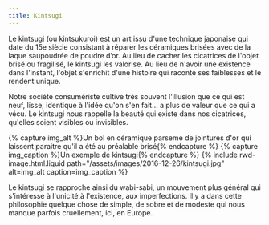```yaml
---
title: Kintsugi
---
```


Le <span lang="ja">kintsugi</span> (ou <span lang="ja">kintsukuroi</span>) est
un art issu d'une technique japonaise qui date du 15e siècle consistant à
réparer les céramiques brisées avec de la laque saupoudrée de poudre d’or. Au
lieu de cacher les cicatrices de l'objet brisé ou fragilisé, le
<span lang="ja">kintsugi</span> les valorise. Au lieu de n'avoir une existence
dans l'instant, l'objet s'enrichit d'une histoire qui raconte ses faiblesses et
le rendent unique.

Notre société consumériste cultive très souvent l'illusion que ce qui est neuf,
lisse, identique à l'idée qu'on s'en fait… a plus de valeur que ce qui a vécu.
Le <span lang="ja">kintsugi</span> nous rappelle la beauté qui existe dans nos
cicatrices, qu'elles soient visibles ou invisibles.

{% capture img_alt %}Un bol en céramique parsemé de jointures d'or qui laissent
paraitre qu'il a été au préalable brisé{% endcapture %}
{% capture img_caption %}Un exemple de
<span lang="ja">kintsugi</span>{% endcapture %} {% include rwd-image.html.liquid
path="/assets/images/2016-12-26/kintsugi.jpg"
alt=img_alt
caption=img_caption
%}

Le <span lang="ja">kintsugi</span> se rapproche ainsi du
<span lang="ja">wabi-sabi</span>, un mouvement plus général qui s'intéresse à
l'unicité,à l'existence, aux imperfections. Il y a dans cette philosophie
quelque chose de simple, de sobre et de modeste qui nous manque parfois
cruellement, ici, en Europe.
